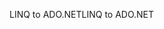 <span data-ttu-id="265de-101">LINQ to ADO.NET</span><span class="sxs-lookup"><span data-stu-id="265de-101">LINQ to ADO.NET</span></span>